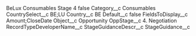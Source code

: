 <?xml version="1.0" encoding="UTF-8"?>
<CustomMetadata xmlns="http://soap.sforce.com/2006/04/metadata" xmlns:xsi="http://www.w3.org/2001/XMLSchema-instance" xmlns:xsd="http://www.w3.org/2001/XMLSchema">
    <label>BeLux Consumables Stage 4</label>
    <protected>false</protected>
    <values>
        <field>Category__c</field>
        <value xsi:type="xsd:string">Consumables</value>
    </values>
    <values>
        <field>CountrySelect__c</field>
        <value xsi:type="xsd:string">BE;LU</value>
    </values>
    <values>
        <field>Country__c</field>
        <value xsi:type="xsd:string">BE</value>
    </values>
    <values>
        <field>Default__c</field>
        <value xsi:type="xsd:boolean">false</value>
    </values>
    <values>
        <field>FieldsToDisplay__c</field>
        <value xsi:type="xsd:string">Amount;CloseDate</value>
    </values>
    <values>
        <field>Object__c</field>
        <value xsi:type="xsd:string">Opportunity</value>
    </values>
    <values>
        <field>OppStage__c</field>
        <value xsi:type="xsd:string">4. Negotiation</value>
    </values>
    <values>
        <field>RecordTypeDeveloperName__c</field>
        <value xsi:nil="true"/>
    </values>
    <values>
        <field>StageGuidanceDescr__c</field>
        <value xsi:nil="true"/>
    </values>
    <values>
        <field>StageGuidance__c</field>
        <value xsi:nil="true"/>
    </values>
</CustomMetadata>
